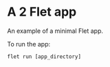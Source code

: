 # A 2 Flet app

An example of a minimal Flet app.

To run the app:

```
flet run [app_directory]
```